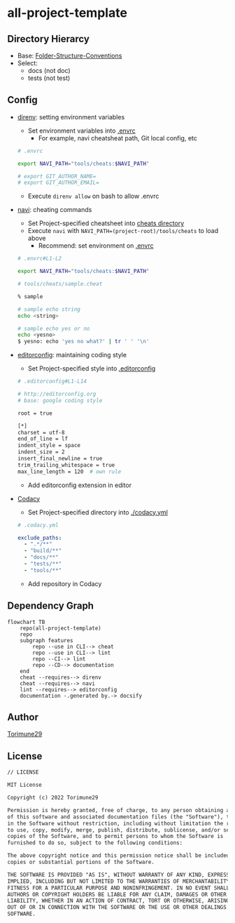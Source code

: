 # all-project-template

## Directory Hierarcy

* Base: [Folder-Structure-Conventions](https://github.com/kriasoft/Folder-Structure-Conventions)
* Select:
    * docs (not doc)
    * tests (not test)

## Config

* [direnv](https://github.com/direnv/direnv): setting environment variables
    * Set environment variables into [.envrc](../.envrc)
        * For example, navi cheatsheat path, Git local config, etc

    ```bash
    # .envrc
    
    export NAVI_PATH="tools/cheats:$NAVI_PATH"
    
    # export GIT_AUTHOR_NAME=
    # export GIT_AUTHOR_EMAIL=
    
    
    ```

    * Execute `direnv allow` on bash to allow .envrc
* [navi](https://github.com/denisidoro/navi): cheating commands
    * Set Project-specified cheatsheet into [cheats directory](../tools/cheats/)
    * Execute `navi` with `NAVI_PATH=(project-root)/tools/cheats` to load above
        * Recommend: set environment on [.envrc](../.envrc)

    ```bash
    # .envrc#L1-L2
    
    export NAVI_PATH="tools/cheats:$NAVI_PATH"
    
    ```

    ```bash
    # tools/cheats/sample.cheat
    
    % sample
    
    # sample echo string
    echo <string>
    
    # sample echo yes or no
    echo <yesno>
    $ yesno: echo 'yes no what?' | tr ' ' '\n'
    
    ```

* [editorconfig](https://editorconfig.org/): maintaining coding style
    * Set Project-specified style into [.editorconfig](../.editorconfig)
    <!-- editorconfig-checker-disable -->
    ```bash
    # .editorconfig#L1-L14
    
    # http://editorconfig.org
    # base: google coding style
    
    root = true
    
    [*]
    charset = utf-8
    end_of_line = lf
    indent_style = space
    indent_size = 2
    insert_final_newline = true
    trim_trailing_whitespace = true
    max_line_length = 120  # own rule
    
    ```
    <!-- editorconfig-checker-enable -->

    * Add editorconfig extension in editor
* [Codacy](https://www.codacy.com/)
    * Set Project-specified directory into [./codacy.yml](../.codacy.yml)
    <!-- editorconfig-checker-disable -->
    ```yaml
    # .codacy.yml
    
    exclude_paths:
      - ".*/**"
      - "build/**"
      - "docs/**"
      - "tests/**"
      - "tools/**"
    
    ```
    <!-- editorconfig-checker-enable -->

    * Add repository in Codacy

## Dependency Graph

```mermaid
flowchart TB
    repo(all-project-template)
    repo
    subgraph features
        repo --use in CLI--> cheat
        repo --use in CLI--> lint
        repo --CI--> lint
        repo --CD--> documentation
    end
    cheat --requires--> direnv
    cheat --requires--> navi
    lint --requires--> editorconfig
    documentation -.generated by.-> docsify
```

## Author

[Torimune29](https://github.com/Torimune29)

## License

```txt
// LICENSE

MIT License

Copyright (c) 2022 Torimune29

Permission is hereby granted, free of charge, to any person obtaining a copy
of this software and associated documentation files (the "Software"), to deal
in the Software without restriction, including without limitation the rights
to use, copy, modify, merge, publish, distribute, sublicense, and/or sell
copies of the Software, and to permit persons to whom the Software is
furnished to do so, subject to the following conditions:

The above copyright notice and this permission notice shall be included in all
copies or substantial portions of the Software.

THE SOFTWARE IS PROVIDED "AS IS", WITHOUT WARRANTY OF ANY KIND, EXPRESS OR
IMPLIED, INCLUDING BUT NOT LIMITED TO THE WARRANTIES OF MERCHANTABILITY,
FITNESS FOR A PARTICULAR PURPOSE AND NONINFRINGEMENT. IN NO EVENT SHALL THE
AUTHORS OR COPYRIGHT HOLDERS BE LIABLE FOR ANY CLAIM, DAMAGES OR OTHER
LIABILITY, WHETHER IN AN ACTION OF CONTRACT, TORT OR OTHERWISE, ARISING FROM,
OUT OF OR IN CONNECTION WITH THE SOFTWARE OR THE USE OR OTHER DEALINGS IN THE
SOFTWARE.
```
